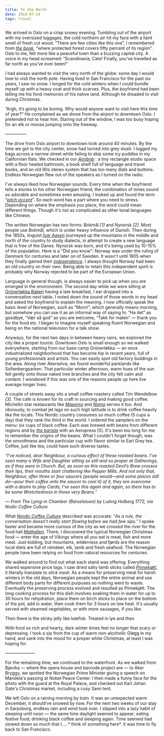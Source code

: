 ```yaml
---
title: To the North
date: 2014-07-24
tags: travel
---
```


We arrived in Oslo on a crisp snowy evening. Tumbling out of the airport with my oversized luggages, the cold northern air hit my face with a faint smell of fresh cut wood. “There are few cities like this one”, I remembered from _[the book](http://www.amazon.com/Norway-Culture-essential-customs-culture/dp/1857333314/ref=sr_1_1?s=books&ie=UTF8&qid=1405233464&sr=1-1&keywords=norway+culture)_, “where protected forest covers fifty percent of its region”. Oslo to me, felt more like a peaceful town than a buzzing capital city. A voice in my head screamed: “Scandinavia, Cate! Finally, you've travelled as far north as you've ever been!”

I had always wanted to visit the very north of the globe: some day I would love to visit the north pole. Having lived in San Francisco for the past six years, I saw no snow. I longed for the cold winters when I could bundle myself up with a heavy coat and thick scarves. Plus, the boyfriend had been telling me his fond memories of his native land. Although he dreaded to visit during Christmas.

“Argh, it’s going to be boring. Why would anyone want to visit here this time of year?” He complained as we drove from the airport to downtown Oslo. I pretended not to hear him. Staring out of the window, I was too busy hoping for an elk or moose jumping onto the freeway.



—————


The drive from Oslo airport to downtown took around 40 minutes. By the time we got to the city center, snow had turned into grey slush.  I lugged my bags across a narrow street while failing to skip some icy puddles in my Californian flats. We checked in our _[Airnbnb](https://www.airbnb.com/rooms/700732)_ : a tiny rectangle studio space with a floor heated bathroom, a book shelf full of language and travel books, and an old 90s stereo system that has too many dials and buttons. Endless Norwegian flew out of the speakers as I turned on the radio.

I've always liked how Norwegian sounds. Every time when the boyfriend tells a stories to his other Norwegian friend, the combination of tones sound so adorable and sometimes even amusing. I looked up and found the term “_[pitch accent](http://en.wikipedia.org/wiki/Pitch_accent)_”. So each word has a part where you need to stress. Depending on where the emphasis you place, the word could mean different things. Though it's not as complicated as other tonal languages like Chinese.

The written Norwegian has two forms: Bokmål _[1]_ and Nynorsk _[2]_. Most people use Bokmål, which is under heavy influence of Danish. Then during the 1850s, linguist _[Ivar Aasen](http://en.wikipedia.org/wiki/Ivar_Aasen)_ journeyed up the mountains in the middle and north of the country to study dialects, in attempt to create a new language that is free of the Danes. Nynorsk was born, and it's being used by 10-15% of the population. Here is a "Did you know": Norway was under the ruling of Denmark for centuries and later on of Sweden. It wasn't until 1905 when they finally gained their _[independence](http://en.wikipedia.org/wiki/Dissolution_of_the_union_between_Norway_and_Sweden)_. I always thought Norway had been an old country on their own. Being able to retain this independent spirit is probably why Norway rejected to be part of the European Union.

Language in general though, is always easier to pick up when you are emerged in the environment. The second day while we were sitting at [Grünerløkka Bakeri](https://www.google.com/maps/place/Gr%C3%BCnerl%C3%B8kka+Bakeri+og+Kaffehus/@59.9199463,10.7595474,18z/data=!4m2!3m1!1s0x46416e67aa752cfb:0xd82904417e3c250e) having a late breakfast, I ear dropped into a conversation next table. I noted down the sound of those words in my head and asked the boyfriend to explain the meaning. I now officially speak the basic level of Norwegian, such as “Morn!”, which generally means morning, but somehow you can use it as an informal way of saying hi; “Ha det” as goodbye, “Vær så god” as you are welcome, “Takk for maten” — thank you for the food etc. I began to imagine myself speaking fluent Norwegian and being on the national television for a talk show.

Anyways, for the next two days in between heavy rains, we explored the city like a proper tourist. Downtown Oslo is small enough so we walked everywhere, starting from our base camp Grünerløkka — an once industrialized neighborhood that has become hip in recent years, full of young professionals and artists. You can easily spot old factory buildings in the area. Along river Akerselva, we found wonderful parklands like Sofienbergparken. That particular winter afternoon, warm hues of the sun fell gently onto those naked tree branches and the city felt calm and content. I wondered if this was one of the reasons people up here live average longer lives.

A couple of streets away sits a small coffee roastery called Tim Wendelboe _[3]_. The cafe is known for its craft in sourcing and making good coffee. Michellin star restaurants like _[Maeemo](http://maaemo.no/)_ and _[Noma](http://noma.dk/)_ serves it too. And obviously, to combat jet lags on such high latitude is to drink coffee heavily like the locals. This Nordic country consumes so much coffee (5 cups a day) that they rank the third in the world. I ordered the samplers on the menu: six cups of black coffee. Each was brewed with beans from different regions and by _[the barista](http://instagram.com/seffsteff)_ with an Aeropress [5]. It's been too long for me to remember the origins of the beans. What I couldn't forget though, was the smoothness and the particular cup with flavor similar to Earl Grey tea. Coffee, just like tea, could have such diverse tastes. 


*“I’ve noticed, dear Neighbour, a curious effect of these roasted beans. I’ve seen many a Wife and Daughter sitting so still and so proper at Gatherings, as if they were in Church. But, as soon as this roasted Devil’s Brew crosses their lips, their mouths start chattering like Pepper Mills. And not only that, Neighbour, after three or four saucers [people would—and some places still do—pour their coffee onto the saucer to cool it] of it, they are overcome with a desire to play Cards; I’ve seen this again and again, so there has to be some Wretchedness in those very Beans.”*

*— From The Lying-in Chamber (Barselstuen) by Ludvig Holberg 1772, via Nodic Coffee Culture*


What _[Nordic Coffee Culture](http://nordiccoffeeculture.com/about-nordic-coffee-culture/)_ described was accurate: “*As a rule, the conversation doesn't really start flowing before we had few sips.*” I spoke faster and became more curious of the city as we crossed the river for the food hall _[Mathallen](http://www.visitoslo.com/en/activities-and-attractions/shopping/?TLp=583195&Mathallen-Food-Hall)_. There, I discovered the typical Norwegian Christmas food — enter the age of Vikings where all you eat is meat, fish and more meat. Just kidding, but mountains, wilderness and fjørds are the reason local diets are full of reindeer, elk, lamb and fresh seafood. The Norwegian people have been relying on food from natural resources for centuries.

We walked around to find out what each stand was offering. Everything shared expensive price tags. I saw dried salty lamb sticks called _[Pinnekjøtt](http://norwegianfoodillustrated.blogspot.com/2009/12/pinnekjtt.html)_, it literally translate to *stick meat*. As a means for preserving meat for harsh winters in the old days, Norwegian people kept the entire animal and use different body parts for different purposes so nothing went to waste. Eventually the preserving process evolved and resulted as Pinnekjøtt. The long cooking process for this dish involves soaking them in water for up to 30 hours for rehydration, place them on birch sticks to place on the bottom of the pot, add in water, then cook them for 3 hours on low heat. It's usually served with steamed vegetables, or with more sausages, if you like. 

Then there is the stinky jelly like lutefisk. Treated in lye and then

With food so rich and hearty, dark winter times feel no longer that scary or depressing. I took a sip from the cup of warm non-alcoholic Gløgg in my hand, and sank into the mood for a proper white Christmas, at least I was hoping for. 



———————


For the remaining time, we continued to the waterfront. As we walked from Bjøvika — where the opera house and barcode project are — to Aker Bryggy, we spotted the Norwegian Prime Minister giving a speech on Mandela's passing at Nobel Peace Center. I then made a funny face for the photo with the guard at the Royal Palace, and checked out Karl Johan Gate's Christmas market, including a cosy Sami tent.

We left Oslo on a raining morning by train. It was an unexpected warm December, it should’ve snowed by now. For the next two weeks of our stay in Sarpsborg, endless rain and wind took over. I slipped into a lazy habit of sleeping until noon — the same time daylight seemed to appear; eating festive food; drinking black coffee and sleeping again. Time seemed had slowed down so much that I.....* think of something here*. It was time to fly back to San Francisco.


